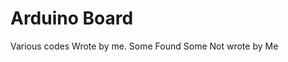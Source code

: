 Arduino Board 
=========================

Various codes Wrote by me. 
Some Found 
Some Not wrote by Me 
